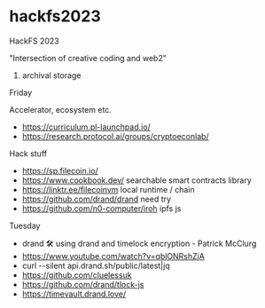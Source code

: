# hackfs2023
HackFS 2023

"Intersection of creative coding and web2"
1) archival storage 

Friday

Accelerator, ecosystem etc.
- https://curriculum.pl-launchpad.io/
- https://research.protocol.ai/groups/cryptoeconlab/

Hack stuff
- https://sp.filecoin.io/
- https://www.cookbook.dev/ searchable smart contracts library
- https://linktr.ee/filecoinvm local runtime / chain
- https://github.com/drand/drand need try
- https://github.com/n0-computer/iroh ipfs js


Tuesday

- drand 🛠 using drand and timelock encryption - Patrick McClurg
- https://www.youtube.com/watch?v=qblONRshZjA
- curl --silent api.drand.sh/public/latest|jq
- https://github.com/cluelessuk
- https://github.com/drand/tlock-js
- https://timevault.drand.love/
